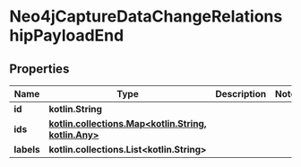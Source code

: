 
# Neo4jCaptureDataChangeRelationshipPayloadEnd

## Properties
| Name | Type | Description | Notes |
| ------------ | ------------- | ------------- | ------------- |
| **id** | **kotlin.String** |  |  |
| **ids** | [**kotlin.collections.Map&lt;kotlin.String, kotlin.Any&gt;**](kotlin.Any.md) |  |  |
| **labels** | **kotlin.collections.List&lt;kotlin.String&gt;** |  |  |



